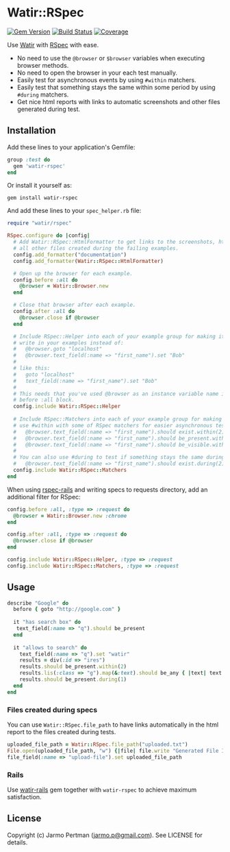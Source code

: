 # Watir::RSpec
[![Gem Version](https://badge.fury.io/rb/test-page.png)](http://badge.fury.io/rb/watir-rspec)
[![Build Status](https://api.travis-ci.org/watir/watir-rspec.png)](http://travis-ci.org/watir/watir-rspec)
[![Coverage](https://coveralls.io/repos/watir/watir-rspec/badge.png?branch=master)](https://coveralls.io/r/watir/watir-rspec)

Use [Watir](http://watir.com) with [RSpec](http://rspec.info) with ease.

* No need to use the `@browser` or `$browser` variables when executing browser methods.
* No need to open the browser in your each test manually.
* Easily test for asynchronous events by using `#within` matchers.
* Easily test that something stays the same within some period by using `#during` matchers.
* Get nice html reports with links to automatic screenshots and other files generated during test.

## Installation

Add these lines to your application's Gemfile:

````ruby
group :test do
  gem 'watir-rspec'
end
````

Or install it yourself as:

    gem install watir-rspec

And add these lines to your `spec_helper.rb` file:

````ruby
require "watir/rspec"

RSpec.configure do |config|
  # Add Watir::RSpec::HtmlFormatter to get links to the screenshots, html and
  # all other files created during the failing examples.
  config.add_formatter("documentation")
  config.add_formatter(Watir::RSpec::HtmlFormatter)

  # Open up the browser for each example.
  config.before :all do
    @browser = Watir::Browser.new
  end

  # Close that browser after each example.
  config.after :all do
    @browser.close if @browser
  end

  # Include RSpec::Helper into each of your example group for making it possible to
  # write in your examples instead of:
  #   @browser.goto "localhost"
  #   @browser.text_field(:name => "first_name").set "Bob"
  #
  # like this:
  #   goto "localhost"
  #   text_field(:name => "first_name").set "Bob"
  #
  # This needs that you've used @browser as an instance variable name in
  # before :all block.
  config.include Watir::RSpec::Helper
  
  # Include RSpec::Matchers into each of your example group for making it possible to
  # use #within with some of RSpec matchers for easier asynchronous testing:
  #   @browser.text_field(:name => "first_name").should exist.within(2)
  #   @browser.text_field(:name => "first_name").should be_present.within(2)
  #   @browser.text_field(:name => "first_name").should be_visible.within(2)
  #
  # You can also use #during to test if something stays the same during the specified period:
  #   @browser.text_field(:name => "first_name").should exist.during(2)
  config.include Watir::RSpec::Matchers
end
````


When using [rspec-rails](https://github.com/rspec/rspec-rails) and writing specs to requests directory, add an additional filter for RSpec:

````ruby
config.before :all, :type => :request do
  @browser = Watir::Browser.new :chrome
end

config.after :all, :type => :request do
  @browser.close if @browser
end

config.include Watir::RSpec::Helper, :type => :request
config.include Watir::RSpec::Matchers, :type => :request
````

## Usage

````ruby
describe "Google" do
  before { goto "http://google.com" }
  
  it "has search box" do
   text_field(:name => "q").should be_present
  end
  
  it "allows to search" do
    text_field(:name => "q").set "watir"
    results = div(:id => "ires")
    results.should be_present.within(2)
    results.lis(:class => "g").map(&:text).should be_any { |text| text =~ /watir/ }
    results.should be_present.during(1)
  end
end
````

### Files created during specs

You can use `Watir::RSpec.file_path` to have links automatically in the html report
to the files created during tests.

```ruby
uploaded_file_path = Watir::RSpec.file_path("uploaded.txt")
File.open(uploaded_file_path, "w") {|file| file.write "Generated File Input"}
file_field(:name => "upload-file").set uploaded_file_path
```

### Rails

Use [watir-rails](https://github.com/watir/watir-rails) gem together with `watir-rspec` to achieve maximum satisfaction.

## License

Copyright (c) Jarmo Pertman (jarmo.p@gmail.com). See LICENSE for details.
